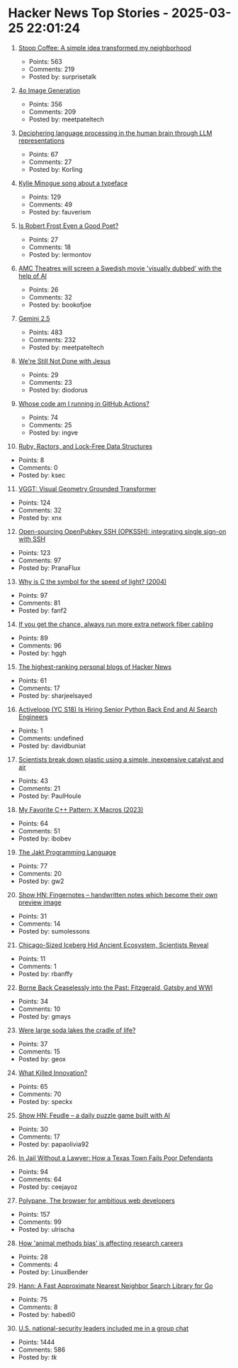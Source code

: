 # Hacker News Top Stories - 2025-03-25 22:01:24

1. [Stoop Coffee: A simple idea transformed my neighborhood](https://supernuclear.substack.com/p/stoop-coffee-how-a-simple-idea-transformed)
   - Points: 563
   - Comments: 219
   - Posted by: surprisetalk

2. [4o Image Generation](https://openai.com/index/introducing-4o-image-generation/)
   - Points: 356
   - Comments: 209
   - Posted by: meetpateltech

3. [Deciphering language processing in the human brain through LLM representations](https://research.google/blog/deciphering-language-processing-in-the-human-brain-through-llm-representations/)
   - Points: 67
   - Comments: 27
   - Posted by: Korling

4. [Kylie Minogue song about a typeface](https://abcdinamo.com/news/german-bold-italic)
   - Points: 129
   - Comments: 49
   - Posted by: fauverism

5. [Is Robert Frost Even a Good Poet?](https://www.theparisreview.org/blog/2025/03/17/is-robert-frost-even-a-good-poet/)
   - Points: 27
   - Comments: 18
   - Posted by: lermontov

6. [AMC Theatres will screen a Swedish movie 'visually dubbed' with the help of AI](https://www.engadget.com/ai/amc-theatres-will-screen-a-swedish-movie-visually-dubbed-with-the-help-of-ai-130022232.html)
   - Points: 26
   - Comments: 32
   - Posted by: bookofjoe

7. [Gemini 2.5](https://blog.google/technology/google-deepmind/gemini-model-thinking-updates-march-2025/)
   - Points: 483
   - Comments: 232
   - Posted by: meetpateltech

8. [We're Still Not Done with Jesus](https://www.newyorker.com/magazine/2025/03/31/miracles-and-wonder-elaine-pagels-book-review-heretic-catherine-nixey)
   - Points: 29
   - Comments: 23
   - Posted by: diodorus

9. [Whose code am I running in GitHub Actions?](https://alexwlchan.net/2025/github-actions-audit/)
   - Points: 74
   - Comments: 25
   - Posted by: ingve

10. [Ruby, Ractors, and Lock-Free Data Structures](https://iliabylich.github.io/ruby-ractors-and-lock-free-data-structures/)
   - Points: 8
   - Comments: 0
   - Posted by: ksec

11. [VGGT: Visual Geometry Grounded Transformer](https://github.com/facebookresearch/vggt)
   - Points: 124
   - Comments: 32
   - Posted by: xnx

12. [Open-sourcing OpenPubkey SSH (OPKSSH): integrating single sign-on with SSH](https://blog.cloudflare.com/open-sourcing-openpubkey-ssh-opkssh-integrating-single-sign-on-with-ssh/)
   - Points: 123
   - Comments: 97
   - Posted by: PranaFlux

13. [Why is C the symbol for the speed of light? (2004)](https://math.ucr.edu/home/baez/physics/Relativity/SpeedOfLight/c.html)
   - Points: 97
   - Comments: 81
   - Posted by: fanf2

14. [If you get the chance, always run more extra network fiber cabling](https://utcc.utoronto.ca/~cks/space/blog/sysadmin/RunMoreExtraNetworkFiber)
   - Points: 89
   - Comments: 96
   - Posted by: hggh

15. [The highest-ranking personal blogs of Hacker News](https://refactoringenglish.com/tools/hn-popularity/)
   - Points: 61
   - Comments: 17
   - Posted by: sharjeelsayed

16. [Activeloop (YC S18) Is Hiring Senior Python Back End and AI Search Engineers](https://careers.activeloop.ai/)
   - Points: 1
   - Comments: undefined
   - Posted by: davidbuniat

17. [Scientists break down plastic using a simple, inexpensive catalyst and air](https://phys.org/news/2025-03-scientists-plastic-simple-inexpensive-catalyst.html)
   - Points: 43
   - Comments: 21
   - Posted by: PaulHoule

18. [My Favorite C++ Pattern: X Macros (2023)](https://danilafe.com/blog/chapel_x_macros/)
   - Points: 64
   - Comments: 51
   - Posted by: ibobev

19. [The Jakt Programming Language](https://github.com/SerenityOS/jakt)
   - Points: 77
   - Comments: 20
   - Posted by: gw2

20. [Show HN: Fingernotes – handwritten notes which become their own preview image](https://fingernotes.com/note/97513380)
   - Points: 31
   - Comments: 14
   - Posted by: sumolessons

21. [Chicago-Sized Iceberg Hid Ancient Ecosystem, Scientists Reveal](https://gizmodo.com/chicago-sized-iceberg-hid-ancient-ecosystem-scientists-reveal-2000579125)
   - Points: 11
   - Comments: 1
   - Posted by: rbanffy

22. [Borne Back Ceaselessly into the Past: Fitzgerald, Gatsby and WWI](https://www.theworldwar.org/learn/about-wwi/borne-back-ceaselessly-past-fitzgerald-gatsby-and-wwi)
   - Points: 34
   - Comments: 10
   - Posted by: gmays

23. [Were large soda lakes the cradle of life?](https://ethz.ch/en/news-and-events/eth-news/news/2025/03/were-large-soda-lakes-the-cradle-of-life.html)
   - Points: 37
   - Comments: 15
   - Posted by: geox

24. [What Killed Innovation?](https://www.shirleywu.studio/notebook/2025-02-innovation-killer)
   - Points: 65
   - Comments: 70
   - Posted by: speckx

25. [Show HN: Feudle – a daily puzzle game built with AI](https://feudlegame.com)
   - Points: 30
   - Comments: 17
   - Posted by: papaolivia92

26. [In Jail Without a Lawyer: How a Texas Town Fails Poor Defendants](https://www.nytimes.com/2025/03/25/us/maverick-county-texas-court-system.html)
   - Points: 94
   - Comments: 64
   - Posted by: ceejayoz

27. [Polypane, The browser for ambitious web developers](https://polypane.app/)
   - Points: 157
   - Comments: 99
   - Posted by: ulrischa

28. [How 'animal methods bias' is affecting research careers](https://www.nature.com/articles/d41586-025-00593-3)
   - Points: 28
   - Comments: 4
   - Posted by: LinuxBender

29. [Hann: A Fast Approximate Nearest Neighbor Search Library for Go](https://github.com/habedi/hann)
   - Points: 75
   - Comments: 8
   - Posted by: habedi0

30. [U.S. national-security leaders included me in a group chat](https://www.theatlantic.com/politics/archive/2025/03/trump-administration-accidentally-texted-me-its-war-plans/682151/)
   - Points: 1444
   - Comments: 586
   - Posted by: _tk_

